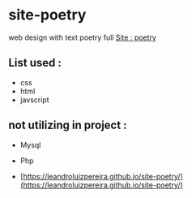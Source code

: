 # site-poetry
 web design with text poetry full
 [Site : poetry ](https://leandroluizpereira.github.io/site-poetry/)
 
 
 ## List used :
 
 * css
 * html
 * javscript
 
 ## not utilizing in project :
 
 * Mysql
 * Php
 
 
 

 
 
 
 
 
 * [https://leandroluizpereira.github.io/site-poetry/](https://leandroluizpereira.github.io/site-poetry/)
